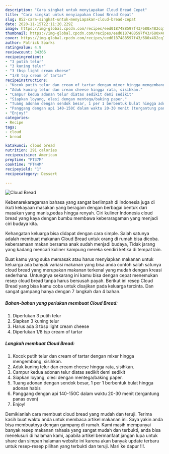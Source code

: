```yaml
---
description: "Cara singkat untuk menyiapakan Cloud Bread Cepat"
title: "Cara singkat untuk menyiapakan Cloud Bread Cepat"
slug: 852-cara-singkat-untuk-menyiapakan-cloud-bread-cepat
date: 2020-11-15T22:11:20.229Z
image: https://img-global.cpcdn.com/recipes/eed0187488597f43/680x482cq70/cloud-bread-foto-resep-utama.jpg
thumbnail: https://img-global.cpcdn.com/recipes/eed0187488597f43/680x482cq70/cloud-bread-foto-resep-utama.jpg
cover: https://img-global.cpcdn.com/recipes/eed0187488597f43/680x482cq70/cloud-bread-foto-resep-utama.jpg
author: Patrick Sparks
ratingvalue: 4.9
reviewcount: 34366
recipeingredient:
- "3 putih telur"
- "3 kuning telur"
- "3 tbsp light cream cheese"
- "1/8 tsp cream of tartar"
recipeinstructions:
- "Kocok putih telur dan cream of tartar dengan mixer hingga mengembang, sisihkan."
- "Aduk kuning telur dan cream cheese hingga rata, sisihkan."
- "Campur kedua adonan telur diatas sedikit demi sedikit"
- "Siapkan loyang, olesi dengan mentega/baking paper."
- "Tuang adonan dengan sendok besar, 1 per 1 berbentuk bulat hingga adonan habis"
- "Panggang dengan api 140-150C dalam waktu 20-30 menit (tergantung panas oven)"
- "Enjoy!"
categories:
- Recipe
tags:
- cloud
- bread

katakunci: cloud bread 
nutrition: 291 calories
recipecuisine: American
preptime: "PT37M"
cooktime: "PT44M"
recipeyield: "1"
recipecategory: Dessert

---
```



![Cloud Bread](https://img-global.cpcdn.com/recipes/eed0187488597f43/680x482cq70/cloud-bread-foto-resep-utama.jpg)

Kebenarekaragaman bahasa yang sangat berlimpah di Indonesia juga di ikuti kekayaan masakan yang beragam dengan berbagai bentuk dari masakan yang manis,pedas hingga renyah. Ciri kuliner Indonesia cloud bread yang kaya dengan bumbu membawa keberaragaman yang menjadi ciri budaya kita.


Kehangatan keluarga bisa didapat dengan cara simple. Salah satunya adalah membuat makanan Cloud Bread untuk orang di rumah bisa dicoba. kebersamaan makan bersama anak sudah menjadi budaya, Tidak jarang yang kadang mencari kuliner kampung mereka sendiri ketika di tempat lain.



Buat kamu yang suka memasak atau harus menyiapkan makanan untuk keluarga ada banyak variasi makanan yang bisa anda contoh salah satunya cloud bread yang merupakan makanan terkenal yang mudah dengan kreasi sederhana. Untungnya sekarang ini kamu bisa dengan cepat menemukan resep cloud bread tanpa harus bersusah payah.
Berikut ini resep Cloud Bread yang bisa kamu coba untuk disajikan pada keluarga tercinta. Dan sangat gampang hanya dengan 7 langkah dan 4 bahan.


<!--inarticleads1-->

##### Bahan-bahan yang perlukan membuat Cloud Bread:

1. Diperlukan 3 putih telur
1. Siapkan 3 kuning telur
1. Harus ada 3 tbsp light cream cheese
1. Diperlukan 1/8 tsp cream of tartar




<!--inarticleads2-->

##### Langkah membuat  Cloud Bread:

1. Kocok putih telur dan cream of tartar dengan mixer hingga mengembang, sisihkan.
1. Aduk kuning telur dan cream cheese hingga rata, sisihkan.
1. Campur kedua adonan telur diatas sedikit demi sedikit
1. Siapkan loyang, olesi dengan mentega/baking paper.
1. Tuang adonan dengan sendok besar, 1 per 1 berbentuk bulat hingga adonan habis
1. Panggang dengan api 140-150C dalam waktu 20-30 menit (tergantung panas oven)
1. Enjoy!




Demikianlah cara membuat cloud bread yang mudah dan teruji. Terima kasih buat waktu anda untuk membaca artikel makanan ini. Saya yakin anda bisa membuatnya dengan gampang di rumah. Kami masih mempunyai banyak resep makanan rahasia yang sangat mudah dan terbukti, anda bisa menelusuri di halaman kami, apabila artikel bermanfaat jangan lupa untuk share dan simpan halaman website ini karena akan banyak update terbaru untuk resep-resep pilihan yang terbukti dan teruji. Mari ke dapur !!!. 
